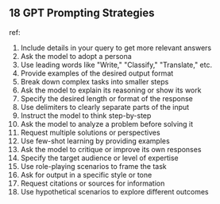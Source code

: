 


## 18 GPT Prompting Strategies </br>

ref: 

1. Include details in your query to get more relevant answers</br>
2. Ask the model to adopt a persona</br>
3. Use leading words like "Write," "Classify," "Translate," etc.</br>
4. Provide examples of the desired output format</br>
5. Break down complex tasks into smaller steps</br>
6. Ask the model to explain its reasoning or show its work</br>
7. Specify the desired length or format of the response</br>
8. Use delimiters to clearly separate parts of the input</br>
9. Instruct the model to think step-by-step</br>
10. Ask the model to analyze a problem before solving it</br>
11. Request multiple solutions or perspectives</br>
12. Use few-shot learning by providing examples</br>
13. Ask the model to critique or improve its own responses</br>
14. Specify the target audience or level of expertise</br>
15. Use role-playing scenarios to frame the task</br>
16. Ask for output in a specific style or tone</br>
17. Request citations or sources for information</br>
18. Use hypothetical scenarios to explore different outcomes</br>
